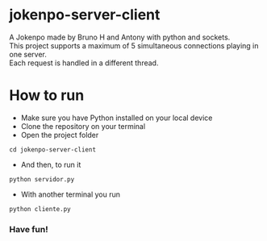 # jokenpo-server-client

A Jokenpo made by Bruno H and Antony with python and sockets.  
This project supports a maximum of 5 simultaneous connections playing in one server.  
Each request is handled in a different thread.

# How to run
* Make sure you have Python installed on your local device
* Clone the repository on your terminal  
* Open the project folder
```console
cd jokenpo-server-client
```
* And then, to run it
```console
python servidor.py
```
* With another terminal you run
```console
python cliente.py
```
<h3>Have fun!</h3>

